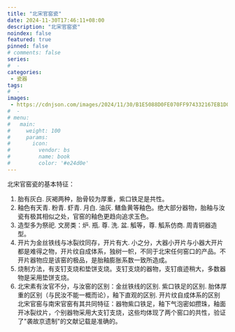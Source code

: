 ```yaml
---
title: "北宋官窑瓷"
date: 2024-11-30T17:46:11+08:00
description: "北宋官窑瓷"
noindex: false
featured: true
pinned: false
# comments: false
series:
#  - 
categories:
 - 瓷器
tags:
#  - 
images: 
 - https://cdnjson.com/images/2024/11/30/B1E5088D0FE070FF974332167EB1D0C8.jpg
#  - 
# menu:
#   main:
#     weight: 100
#     params:
#       icon:
#         vendor: bs
#         name: book
#         color: '#e24d0e'
---
```


北宋官窑瓷的基本特征：
1. 胎有灰白. 灰褐两种，胎骨较为厚重，紫口铁足是共性。
2. 釉色有天青. 粉青. 虾青. 月白. 油灰. 鳝鱼黄等釉色。绝大部分器物，胎釉与汝瓷有极其相似之处，官窑的釉色更趋向追求玉色。
3. 造型多为祭祀. 文房类：炉. 瓶. 尊. 洗. 盆. 觚等，尊. 觚系仿商. 周青铜器造型。
4. 开片为金丝铁线与冰裂纹同存，开片有大. 小之分，大器小开片与小器大开片都是难得之物，开片纹自成体系，独树一帜，不同于北宋任何窑口的产品。不开片器物应是该窑的极品，是胎釉膨胀系数一致所造成。
5. 烧制方法，有支钉支烧和垫饼支烧。支钉支烧的器物，支钉痕迹稍大，多数器物是采用垫饼支烧。
6. 北宋素有汝官不分，与汝窑的区别：金丝铁线的区别. 紫口铁足的区别. 胎体厚重的区别（与民汝不能一概而论），釉下直观的区别. 开片纹自成体系的区别
北宋官窑与南宋官窑有其共同特征：器物紫口铁足，釉下气泡密如攒珠，釉面开冰裂纹片，个别器物采用大支钉支烧，这些均体现了两个窑口的共性，验证了"袭故京遗制"的文献记载是准确的。
